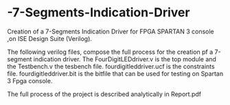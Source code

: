 # -7-Segments-Indication-Driver
Creation of a 7-Segments Indication Driver for FPGA SPARTAN 3 console ,on ISE Design Suite (Verilog). 

The following verilog files, compose the full process for the creation pf a 7-segment indication driver.
The FourDigitLEDdriver.v is the top module and the Testbench.v the tesbench file.
fourdigitleddriver.ucf is the constraints file.
fourdigitleddriver.bit is the bitfile that can be used for testing on Spartan 3 Fpga console.

The full process of the project is described analytically in Report.pdf

